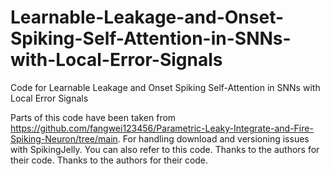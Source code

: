 # Learnable-Leakage-and-Onset-Spiking-Self-Attention-in-SNNs-with-Local-Error-Signals

Code for Learnable Leakage and Onset Spiking Self-Attention in SNNs with Local Error Signals

Parts of this code have been taken from https://github.com/fangwei123456/Parametric-Leaky-Integrate-and-Fire-Spiking-Neuron/tree/main. For handling download and versioning issues with SpikingJelly. You can also refer to this code. Thanks to the authors for their code. Thanks to the authors for their code.
